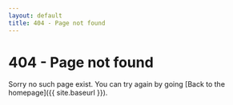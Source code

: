 ```yaml
---
layout: default
title: 404 - Page not found
---
```

404 - Page not found
====================
Sorry no such page exist. You can try again by going [Back to the homepage]({{ site.baseurl }}).
